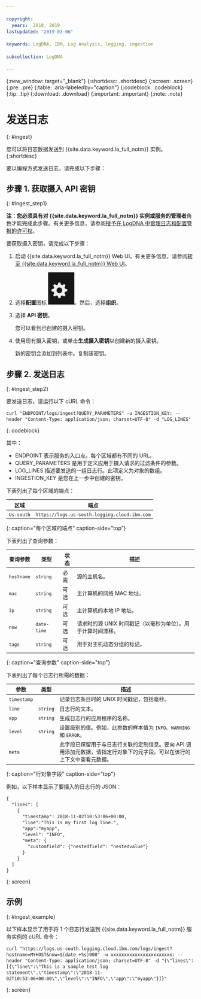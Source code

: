 ```yaml
---

copyright:
  years:  2018, 2019
lastupdated: "2019-03-06"

keywords: LogDNA, IBM, Log Analysis, logging, ingestion 

subcollection: LogDNA

---
```


{:new_window: target="_blank"}
{:shortdesc: .shortdesc}
{:screen: .screen}
{:pre: .pre}
{:table: .aria-labeledby="caption"}
{:codeblock: .codeblock}
{:tip: .tip}
{:download: .download}
{:important: .important}
{:note: .note}

 
# 发送日志
{: #ingest}

您可以将日志数据发送到 {{site.data.keyword.la_full_notm}} 实例。
{:shortdesc}

要以编程方式发送日志，请完成以下步骤：

## 步骤 1. 获取摄入 API 密钥 
{: #ingest_step1}

**注：**您必须具有对 {{site.data.keyword.la_full_notm}} 实例或服务的**管理者**角色才能完成此步骤。有关更多信息，请参阅[授予在 LogDNA 中管理日志和配置警报的许可权](/docs/services/Log-Analysis-with-LogDNA?topic=LogDNA-work_iam#admin_user_logdna)。

要获取摄入密钥，请完成以下步骤：
    
1. 启动 {{site.data.keyword.la_full_notm}} Web UI。有关更多信息，请参阅[转至 {{site.data.keyword.la_full_notm}} Web UI](/docs/services/Log-Analysis-with-LogDNA?topic=LogDNA-view_logs#view_logs_step2)。

2. 选择**配置**图标 ![“配置”图标](images/admin.png)。然后，选择**组织**。 

3. 选择 **API 密钥**。

    您可以看到已创建的摄入密钥。 

4. 使用现有摄入密钥，或单击**生成摄入密钥**以创建新的摄入密钥。

    新的密钥会添加到列表中。复制该密钥。


## 步骤 2. 发送日志
{: #ingest_step2}

要发送日志，请运行以下 cURL 命令：

```
curl "ENDPOINT/logs/ingest?QUERY_PARAMETERS" -u INGESTION_KEY: --header "Content-Type: application/json; charset=UTF-8" -d "LOG_LINES"
```
{: codeblock}

其中： 

* ENDPOINT 表示服务的入口点。每个区域都有不同的 URL。
* QUERY_PARAMETERS 是用于定义应用于摄入请求的过滤条件的参数。
* LOG_LINES 描述要发送的一组日志行。此项定义为对象的数组。
* INGESTION_KEY 是您在上一步中创建的密钥。

下表列出了每个区域的端点：

|区域|端点| 
|----------------|------------------------------------------------------|
|`Us-south`|`https://logs.us-south.logging.cloud.ibm.com`|
{: caption="每个区域的端点" caption-side="top"} 


下表列出了查询参数：

|查询参数|类型|状态|描述|
|-----------------|------------|------------|-------------|
|`hostname`|`string`|必需|源的主机名。|
|`mac`|`string`|可选|主计算机的网络 MAC 地址。|
|`ip`|`string`|可选|主计算机的本地 IP 地址。| 
|`now`|`date-time`|可选|请求时的源 UNIX 时间戳记（以毫秒为单位）。用于计算时间漂移。|
|`tags`|`string`|可选|用于对主机动态分组的标记。|
{: caption="查询参数" caption-side="top"} 



下表列出了每个日志行所需的数据：

|参数|类型|描述|
|----------------|------------|-----------------------------------------------|
|`timestamp`|            |记录日志条目时的 UNIX 时间戳记，包括毫秒。| 
|`line`|`string`|日志行的文本。|
|`app`|`string`|生成日志行的应用程序的名称。|
|`level`|`string`|设置级别的值。例如，此参数的样本值为 `INFO`、`WARNING` 和 `ERROR`。|
|`meta`|            |此字段已保留用于与日志行关联的定制信息。要向 API 调用添加元数据，请指定行对象下的元字段。可以在该行的上下文中查看元数据。|
{: caption="行对象字段" caption-side="top"} 

例如，以下样本显示了要摄入的日志行的 JSON：

```
{ 
  "lines": [ 
    { 
      "timestamp": 2018-11-02T10:53:06+00:00, 
      "line":"This is my first log line.", 
      "app":"myapp",
      "level": "INFO",
      "meta": {
        "customfield": {"nestedfield": "nestedvalue"}
      }
    }
  ] 
}
```
{: screen}


## 示例
{: #ingest_example}

以下样本显示了用于将 1 个日志行发送到 {{site.data.keyword.la_full_notm}} 服务实例的 cURL 命令： 

```
curl "https://logs.us-south.logging.cloud.ibm.com/logs/ingest?hostname=MYHOST&now=$(date +%s)000" -u xxxxxxxxxxxxxxxxxxxxxxx: --header "Content-Type: application/json; charset=UTF-8" -d "{\"lines\":[{\"line\":\"This is a sample test log statement\",\"timestamp\":\"2018-11-02T10:53:06+00:00\",\"level\":\"INFO\",\"app\":\"myapp\"}]}"
```
{: screen}

